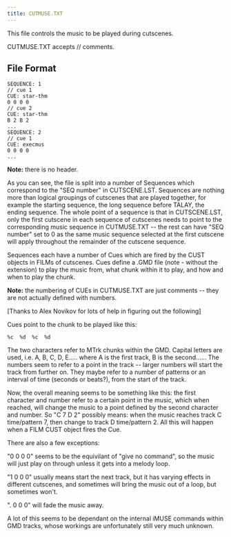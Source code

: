 ```yaml
---
title: CUTMUSE.TXT
---
```


This file controls the music to be played during cutscenes.

CUTMUSE.TXT accepts // comments.

## File Format
```
SEQUENCE: 1
// cue 1
CUE: star-thm
0 0 0 0
// cue 2
CUE: star-thm
B 2 B 2
...
SEQUENCE: 2
// cue 1
CUE: execmus
0 0 0 0
...
```

**Note:** there is no header.

As you can see, the file is split into a number of Sequences which correspond to the "SEQ number" in CUTSCENE.LST. Sequences are nothing more than logical groupings of cutscenes that are played together, for example the starting sequence, the long sequence before TALAY, the ending sequence. The whole point of a sequence is that in CUTSCENE.LST, only the first cutscene in each sequence of cutscenes needs to point to the corresponding music sequence in CUTMUSE.TXT -- the rest can have "SEQ number" set to 0 as the same music sequence selected at the first cutscene will apply throughout the remainder of the cutscene sequence.

Sequences each have a number of Cues which are fired by the CUST objects in FILMs of cutscenes. Cues define a .GMD file (note - without the extension) to play the music from, what chunk within it to play, and how and when to play the chunk.

**Note:** the numbering of CUEs in CUTMUSE.TXT are just comments -- they are not actually defined with numbers.

[Thanks to Alex Novikov for lots of help in figuring out the following]

Cues point to the chunk to be played like this:

```
%c	%d	%c	%d
```

The two characters refer to MTrk chunks within the GMD. Capital letters are used, i.e. A, B, C, D, E..... where A is the first track, B is the second...... The numbers seem to refer to a point in the track -- larger numbers will start the track from further on. They maybe refer to a number of patterns or an interval of time (seconds or beats?), from the start of the track.

Now, the overall meaning seems to be something like this: the first character and number refer to a certain point in the music, which when reached, will change the music to a point defined by the second character and number. So "C 7 D 2" possibly means: when the music reaches track C time/pattern 7, then change to track D time/pattern 2. All this will happen when a FILM CUST object fires the Cue.

There are also a few exceptions:

"0 0 0 0" seems to be the equivilant of "give no command", so the music will just play on through unless it gets into a melody loop.

"1 0 0 0" usually means start the next track, but it has varying effects in different cutscenes, and sometimes will bring the music out of a loop, but sometimes won't.

". 0 0 0" will fade the music away.

A lot of this seems to be dependant on the internal iMUSE commands within GMD tracks, whose workings are unfortunately still very much unknown.

